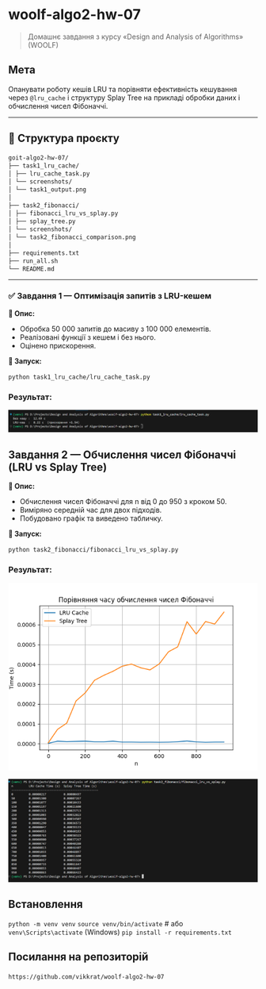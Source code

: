 # woolf-algo2-hw-07

> Домашнє завдання з курсу «Design and Analysis of Algorithms» (WOOLF)

## Мета

Опанувати роботу кешів LRU та порівняти ефективність кешування через `@lru_cache` і структуру Splay Tree на прикладі обробки даних і обчислення чисел Фібоначчі.

---

## 📁 Структура проєкту

```
goit-algo2-hw-07/
├── task1_lru_cache/
│ ├── lru_cache_task.py
│ └── screenshots/
│ └── task1_output.png
│
├── task2_fibonacci/
│ ├── fibonacci_lru_vs_splay.py
│ ├── splay_tree.py
│ └── screenshots/
│ └── task2_fibonacci_comparison.png
│
├── requirements.txt
├── run_all.sh
└── README.md
```

---

### ✅ Завдання 1 — Оптимізація запитів з LRU-кешем

**🔹 Опис:**
- Обробка 50 000 запитів до масиву з 100 000 елементів.
- Реалізовані функції з кешем і без нього.
- Оцінено прискорення.

**🔹 Запуск:**

`python task1_lru_cache/lru_cache_task.py`

### Результат:

![lru_cache_task](./task1_lru_cache/screenshots/task1_output.png)

## Завдання 2 — Обчислення чисел Фібоначчі (LRU vs Splay Tree)

**🔹 Опис:**

- Обчислення чисел Фібоначчі для n від 0 до 950 з кроком 50.
- Виміряно середній час для двох підходів.
- Побудовано графік та виведено табличку.

**🔹 Запуск:**

`python task2_fibonacci/fibonacci_lru_vs_splay.py`

### Результат:

![lru_cache_task](./task2_fibonacci/screenshots/task2_fibonacci_comparison.png)

![lru_cache_task](./task2_fibonacci/screenshots/task2_fibonacci_comparison_table.png)

## Встановлення
`python -m venv venv`
`source venv/bin/activate`       # або `venv\Scripts\activate` (Windows)
`pip install -r requirements.txt`

## Посилання на репозиторій
`https://github.com/vikkrat/woolf-algo2-hw-07`